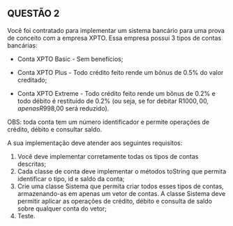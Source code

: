 ## QUESTÃO 2
Você foi contratado para implementar um sistema bancário para uma prova de conceito com a empresa XPTO. Essa empresa possui 3 tipos de contas bancárias:

* Conta XPTO Basic - Sem benefícios;

* Conta XPTO Plus - Todo crédito feito rende um bônus de 0.5% do valor creditado;

* Conta XPTO Extreme - Todo crédito feito rende um bônus de 0.2% e todo débito é restituído de 0.2% (ou seja, se for debitar R$1000,00, apenas R$998,00 será reduzido).

OBS: toda conta tem um número identificador e permite operações de crédito, débito e consultar saldo.

A sua implementação deve atender aos seguintes requisitos:

1. Você deve implementar corretamente todas os tipos de contas descritas;
1. Cada classe de conta deve implementar o métodos toString que permita identificar o tipo, id e saldo da conta;
1. Crie uma classe Sistema que permita criar todos esses tipos de contas, armazenando-as em apenas um vetor de contas. A classe Sistema deve permitir aplicar as operações de crédito, débito e consulta de saldo sobre qualquer conta do vetor;
1. Teste.
